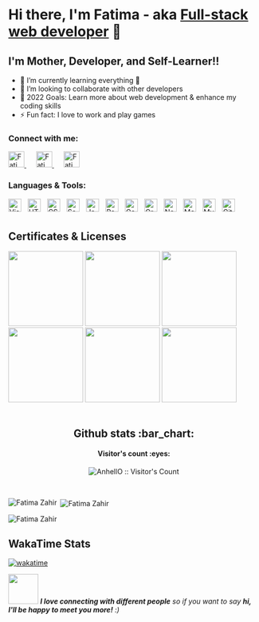 # Hi there, I'm Fatima - aka [Full-stack web developer](https://fatima-hub333.github.io/Website_Mobile_Version_Repeated/) 👋 

## I'm Mother, Developer, and Self-Learner!!
- 🌱 I’m currently learning everything 🤣
- 👯 I’m looking to collaborate with other developers
- 🥅 2022 Goals: Learn more about web development & enhance my coding skills 
- ⚡ Fun fact: I love to work and play games

<h3 align="left">Connect with me:</h3>

<p>
   <a href="https://github.com/Fatima-hub333">
    <img src="https://cdn.jsdelivr.net/npm/simple-icons@v6/icons/github.svg" alt="Fatima Github Profile" height="32" width="32">
  </a> &nbsp;&nbsp;&nbsp;&nbsp;
   <a href="https://www.linkedin.com/in/fatima-z-181583234/">
    <img src="https://cdn.jsdelivr.net/npm/simple-icons@v6/icons/linkedin.svg" alt="Fatima linkedin Profile" height="32" width="32">
  </a> &nbsp;&nbsp;&nbsp;&nbsp;
 <a href="https://twitter.com/Fatima_developr">
    <img src="https://cdn.jsdelivr.net/npm/simple-icons@v6/icons/twitter.svg" alt="Fatima twitter Profile" height="32" width="32">
  </a>
</p>

### Languages & Tools:

<img align="left" alt="Visual Studio Code" width="26px" src="https://cdn.jsdelivr.net/gh/devicons/devicon/icons/vscode/vscode-original.svg" style="padding-right:10px;" />
<img align="left" alt="HTML5" width="26px" src="https://cdn.jsdelivr.net/gh/devicons/devicon/icons/html5/html5-original.svg" style="padding-right:10px;" />
<img align="left" alt="CSS3" width="26px" src="https://cdn.jsdelivr.net/gh/devicons/devicon/icons/css3/css3-original.svg" style="padding-right:10px;" />
<img align="left" alt="Sass" width="26px" src="https://cdn.jsdelivr.net/gh/devicons/devicon/icons/sass/sass-original.svg" style="padding-right:10px;" />
<img align="left" alt="JavaScript" width="26px" src="https://cdn.jsdelivr.net/gh/devicons/devicon/icons/javascript/javascript-original.svg" style="padding-right:10px;" />
<img align="left" alt="React" width="26px" src="https://cdn.jsdelivr.net/gh/devicons/devicon/icons/react/react-original.svg" style="padding-right:10px;" />
<img align="left" alt="Gatsby" width="26px" src="https://cdn.jsdelivr.net/gh/devicons/devicon/icons/gatsby/gatsby-original.svg" style="padding-right:10px;" />
<img align="left" alt="GraphQL" width="26px" src="https://cdn.jsdelivr.net/gh/devicons/devicon/icons/graphql/graphql-plain.svg" style="padding-right:10px;" />
<img align="left" alt="Node.js" width="26px" src="https://cdn.jsdelivr.net/gh/devicons/devicon/icons/nodejs/nodejs-original.svg" style="padding-right:10px;" />
<img align="left" alt="MongoDB" width="26px" src="https://cdn.jsdelivr.net/gh/devicons/devicon/icons/mongodb/mongodb-original.svg" style="padding-right:10px;" />
<img align="left" alt="MySQL" width="26px" src="https://cdn.jsdelivr.net/gh/devicons/devicon/icons/mysql/mysql-original.svg" style="padding-right:10px;" />
<img align="left" alt="Git" width="26px" src="https://cdn.jsdelivr.net/gh/devicons/devicon/icons/git/git-original.svg" style="padding-right:10px;" />

<br />
<br />

## Certificates & Licenses
<a href="https://www.credential.net/4e9cefc5-db97-451b-bf4b-c80f7aa28228" target= "_blank"><img 
src="https://api.accredible.com/v1/frontend/credential_website_embed_image/certificate/50177592" width="150"></a>
<a href="https://www.credential.net/be5eec41-c574-4139-a4fc-afa0d9e141bf" target= "_blank"><img 
src="https://api.accredible.com/v1/frontend/credential_website_embed_image/certificate/52034077" width="150"></a>
<a href="https://www.credential.net/d523c488-2ec9-46fe-bf7d-b8d66299c9e5" target="_blank"><img src="https://api.accredible.com/v1/frontend/credential_website_embed_image/certificate/54062880" width="150"></a>
<a href="https://www.credential.net/08a2fcda-41ec-4c94-903a-3f4c43af86ac" target="_blank"><img src="https://api.accredible.com/v1/frontend/credential_website_embed_image/certificate/56574760" width="150"></a>
<a href="https://www.credential.net/e0f57378-4a08-4ebe-bc5c-6c8d3cc5c4c6" target="_blank"><img src="https://api.accredible.com/v1/frontend/credential_website_embed_image/certificate/58586973" width="150"></a>
<a href="https://www.credential.net/159d1172-9e64-4300-92fa-f844ea2e837c#gs.fmk1op" target="_blank"><img src="https://api.accredible.com/v1/frontend/credential_website_embed_image/certificate/59851507" width="150"></a>
<br />
<br />

<h2 align="center">Github stats :bar_chart:</h2>

<h4 align="center">Visitor's count :eyes:</h4>

<p align="center"><img src="https://profile-counter.glitch.me/{Fatima-hub333}/count.svg" alt="AnhellO :: Visitor's Count" /></p>

<br/>

<p><img align="left" src="https://github-readme-stats.vercel.app/api/top-langs?username=Fatima-hub333&show_icons=true&locale=en&layout=compact" alt="Fatima Zahir" /></p>

<p>&nbsp;<img align="center" src="https://github-readme-stats.vercel.app/api?username=Fatima-hub333&show_icons=true&locale=en" alt="Fatima Zahir" /></p>  

<p><img align="center" src="https://github-readme-streak-stats.herokuapp.com/?user=Fatima-hub333&" alt="Fatima Zahir" /></p>

<h2> WakaTime Stats </h2>
  
[![wakatime](https://wakatime.com/badge/user/0c1f85f3-0ea1-4402-af40-bf62a3971b9e.svg)](https://wakatime.com/@0c1f85f3-0ea1-4402-af40-bf62a3971b9e)
  

<img src="https://media.giphy.com/media/LnQjpWaON8nhr21vNW/giphy.gif" width="60"> <em><b>I love connecting with different people</b> so if you want to say <b>hi, I'll be happy to meet you more!</b> :)</em>

